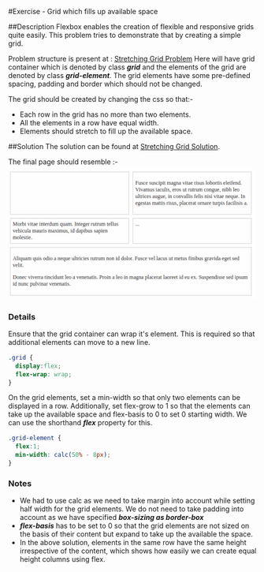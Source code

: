 #Exercise - Grid which fills up available space

##Description
Flexbox enables the creation of flexible and responsive grids quite easily. 
This problem tries to demonstrate that by creating a simple grid.

Problem structure is present at : [Stretching Grid Problem](http://jsbin.com/podoli/2/edit?html,css,output)
Here will have grid container which is denoted by class ***grid*** and the elements of the grid are denoted by class ***grid-element***.
The grid elements have some pre-defined spacing, padding and border which should not be changed.

The grid should be created by changing the css so that:-
* Each row in the grid has no more than two elements.
* All the elements in a row have equal width.
* Elements should stretch to fill up the available space.

##Solution
The solution can be found at [Stretching Grid Solution](http://jsbin.com/punukar/2/edit?html,css,output).

The final page should resemble :-
![Stretching Grid](StretchingGrid.png)

### Details
Ensure that the grid container can wrap it's element. This is required so that additional elements can move to a new line.
```css
.grid {
  display:flex;
  flex-wrap: wrap;
}
```

On the grid elements, set a min-width so that only two elements can be displayed in a row. 
Additionally, set flex-grow to 1 so that the elements can take up the available space and flex-basis to 0 to set 0 starting width.
We can use the shorthand ***flex*** property for this.
```css
.grid-element {
  flex:1;
  min-width: calc(50% - 8px);
}
```

### Notes
* We had to use calc as we need to take margin into account while setting half width for the grid elements. 
We do not need to take padding into account as we have specified ***box-sizing as border-box***
* ***flex-basis*** has to be set to 0 so that the grid elements are not sized on the basis of their content but expand to take up the available the space.
* In the above solution, elements in the same row have the same height irrespective of the content, which shows how easily we can create equal height columns using flex.  
